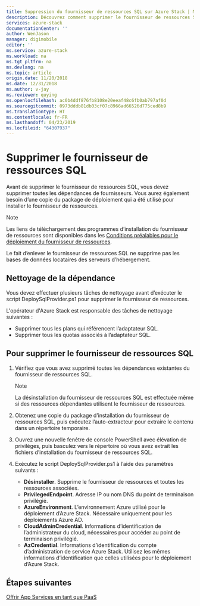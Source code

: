 ```yaml
---
title: Suppression du fournisseur de ressources SQL sur Azure Stack | Microsoft Docs
description: Découvrez comment supprimer le fournisseur de ressources SQL de votre déploiement Azure Stack.
services: azure-stack
documentationCenter: ''
author: WenJason
manager: digimobile
editor: ''
ms.service: azure-stack
ms.workload: na
ms.tgt_pltfrm: na
ms.devlang: na
ms.topic: article
origin.date: 11/20/2018
ms.date: 12/31/2018
ms.author: v-jay
ms.reviewer: quying
ms.openlocfilehash: ac0b4ddf876fb8108e20eeaf48c6fb0ab797af0d
ms.sourcegitcommit: 0973dddb81db03cf07c8966ad66526d775ced8b9
ms.translationtype: HT
ms.contentlocale: fr-FR
ms.lasthandoff: 04/23/2019
ms.locfileid: "64307937"
---
```

# <a name="remove-the-sql-resource-provider"></a>Supprimer le fournisseur de ressources SQL

Avant de supprimer le fournisseur de ressources SQL, vous devez supprimer toutes les dépendances de fournisseurs. Vous aurez également besoin d’une copie du package de déploiement qui a été utilisé pour installer le fournisseur de ressources.

> [!NOTE]
> Les liens de téléchargement des programmes d’installation du fournisseur de ressources sont disponibles dans les [Conditions préalables pour le déploiement du fournisseur de ressources](./azure-stack-sql-resource-provider-deploy.md#prerequisites).

Le fait d’enlever le fournisseur de ressources SQL ne supprime pas les bases de données locataires des serveurs d’hébergement.

## <a name="dependency-cleanup"></a>Nettoyage de la dépendance

Vous devez effectuer plusieurs tâches de nettoyage avant d’exécuter le script DeploySqlProvider.ps1 pour supprimer le fournisseur de ressources.

L'opérateur d'Azure Stack est responsable des tâches de nettoyage suivantes :

* Supprimer tous les plans qui référencent l’adaptateur SQL.
* Supprimer tous les quotas associés à l’adaptateur SQL.

## <a name="to-remove-the-sql-resource-provider"></a>Pour supprimer le fournisseur de ressources SQL

1. Vérifiez que vous avez supprimé toutes les dépendances existantes du fournisseur de ressources SQL.

   > [!NOTE]
   > La désinstallation du fournisseur de ressources SQL est effectuée même si des ressources dépendantes utilisent le fournisseur de ressources.
  
2. Obtenez une copie du package d’installation du fournisseur de ressources SQL, puis exécutez l’auto-extracteur pour extraire le contenu dans un répertoire temporaire.

3. Ouvrez une nouvelle fenêtre de console PowerShell avec élévation de privilèges, puis basculez vers le répertoire où vous avez extrait les fichiers d’installation du fournisseur de ressources SQL.

4. Exécutez le script DeploySqlProvider.ps1 à l’aide des paramètres suivants :

    * **Désinstaller**. Supprime le fournisseur de ressources et toutes les ressources associées.
    * **PrivilegedEndpoint**. Adresse IP ou nom DNS du point de terminaison privilégié.
    * **AzureEnvironment**. L’environnement Azure utilisé pour le déploiement d’Azure Stack. Nécessaire uniquement pour les déploiements Azure AD.
    * **CloudAdminCredential**. Informations d’identification de l’administrateur du cloud, nécessaires pour accéder au point de terminaison privilégié.
    * **AzCredential**. Informations d’identification du compte d’administration de service Azure Stack. Utilisez les mêmes informations d’identification que celles utilisées pour le déploiement d’Azure Stack.

## <a name="next-steps"></a>Étapes suivantes

[Offrir App Services en tant que PaaS](azure-stack-app-service-overview.md)
